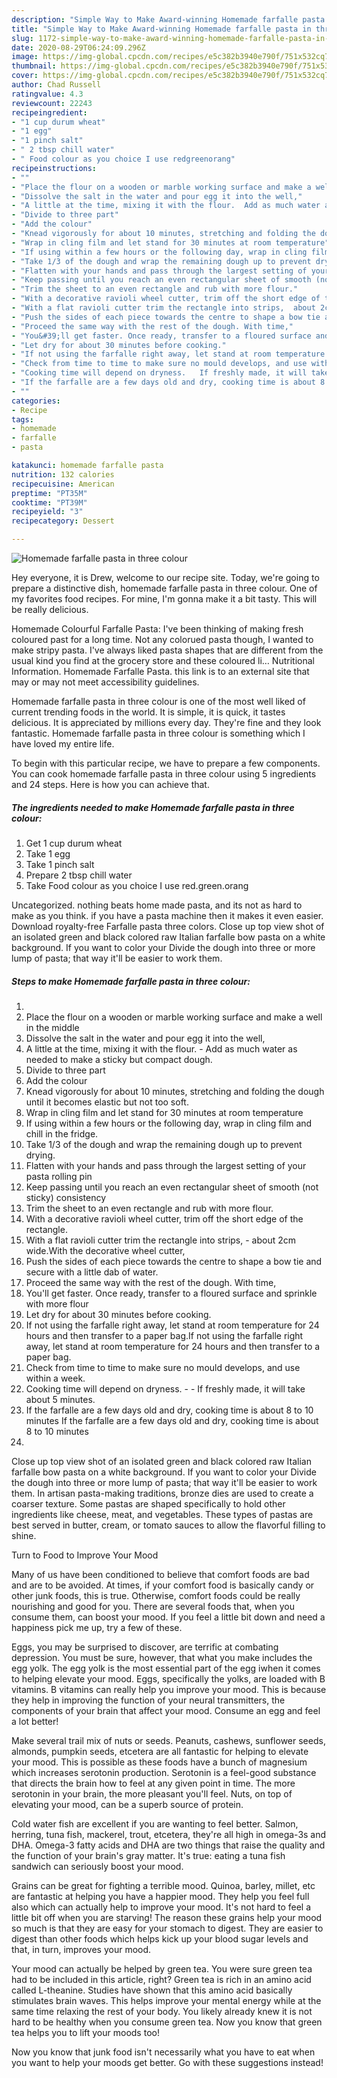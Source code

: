 ```yaml
---
description: "Simple Way to Make Award-winning Homemade farfalle pasta in three colour"
title: "Simple Way to Make Award-winning Homemade farfalle pasta in three colour"
slug: 1172-simple-way-to-make-award-winning-homemade-farfalle-pasta-in-three-colour
date: 2020-08-29T06:24:09.296Z
image: https://img-global.cpcdn.com/recipes/e5c382b3940e790f/751x532cq70/homemade-farfalle-pasta-in-three-colour-recipe-main-photo.jpg
thumbnail: https://img-global.cpcdn.com/recipes/e5c382b3940e790f/751x532cq70/homemade-farfalle-pasta-in-three-colour-recipe-main-photo.jpg
cover: https://img-global.cpcdn.com/recipes/e5c382b3940e790f/751x532cq70/homemade-farfalle-pasta-in-three-colour-recipe-main-photo.jpg
author: Chad Russell
ratingvalue: 4.3
reviewcount: 22243
recipeingredient:
- "1 cup durum wheat"
- "1 egg"
- "1 pinch salt"
- " 2 tbsp chill water"
- " Food colour as you choice I use redgreenorang"
recipeinstructions:
- ""
- "Place the flour on a wooden or marble working surface and make a well in the middle"
- "Dissolve the salt in the water and pour egg it into the well,"
- "A little at the time, mixing it with the flour.  Add as much water as needed to make a sticky but compact dough."
- "Divide to three part"
- "Add the colour"
- "Knead vigorously for about 10 minutes, stretching and folding the dough until it becomes elastic but not too soft."
- "Wrap in cling film and let stand for 30 minutes at room temperature"
- "If using within a few hours or the following day, wrap in cling film and chill in the fridge."
- "Take 1/3 of the dough and wrap the remaining dough up to prevent drying."
- "Flatten with your hands and pass through the largest setting of your pasta rolling pin"
- "Keep passing until you reach an even rectangular sheet of smooth (not sticky) consistency"
- "Trim the sheet to an even rectangle and rub with more flour."
- "With a decorative ravioli wheel cutter, trim off the short edge of the rectangle."
- "With a flat ravioli cutter trim the rectangle into strips,  about 2cm wide.With the decorative wheel cutter,"
- "Push the sides of each piece towards the centre to shape a bow tie and secure with a little dab of water."
- "Proceed the same way with the rest of the dough. With time,"
- "You&#39;ll get faster. Once ready, transfer to a floured surface and sprinkle with more flour"
- "Let dry for about 30 minutes before cooking."
- "If not using the farfalle right away, let stand at room temperature for 24 hours and then transfer to a paper bag.If not using the farfalle right away, let stand at room temperature for 24 hours and then transfer to a paper bag."
- "Check from time to time to make sure no mould develops, and use within a week."
- "Cooking time will depend on dryness.   If freshly made, it will take about 5 minutes."
- "If the farfalle are a few days old and dry, cooking time is about 8 to 10 minutes If the farfalle are a few days old and dry, cooking time is about 8 to 10 minutes"
- ""
categories:
- Recipe
tags:
- homemade
- farfalle
- pasta

katakunci: homemade farfalle pasta 
nutrition: 132 calories
recipecuisine: American
preptime: "PT35M"
cooktime: "PT39M"
recipeyield: "3"
recipecategory: Dessert

---
```



![Homemade farfalle pasta in three colour](https://img-global.cpcdn.com/recipes/e5c382b3940e790f/751x532cq70/homemade-farfalle-pasta-in-three-colour-recipe-main-photo.jpg)

Hey everyone, it is Drew, welcome to our recipe site. Today, we're going to prepare a distinctive dish, homemade farfalle pasta in three colour. One of my favorites food recipes. For mine, I'm gonna make it a bit tasty. This will be really delicious.

Homemade Colourful Farfalle Pasta: I&#39;ve been thinking of making fresh coloured past for a long time. Not any colorued pasta though, I wanted to make stripy pasta. I&#39;ve always liked pasta shapes that are different from the usual kind you find at the grocery store and these coloured li… Nutritional Information. Homemade Farfalle Pasta. this link is to an external site that may or may not meet accessibility guidelines.

Homemade farfalle pasta in three colour is one of the most well liked of current trending foods in the world. It is simple, it is quick, it tastes delicious. It is appreciated by millions every day. They're fine and they look fantastic. Homemade farfalle pasta in three colour is something which I have loved my entire life.


To begin with this particular recipe, we have to prepare a few components. You can cook homemade farfalle pasta in three colour using 5 ingredients and 24 steps. Here is how you can achieve that.

<!--inarticleads1-->

##### The ingredients needed to make Homemade farfalle pasta in three colour:

1. Get 1 cup durum wheat
1. Take 1 egg
1. Take 1 pinch salt
1. Prepare  2 tbsp chill water
1. Take  Food colour as you choice I use red.green.orang


Uncategorized. nothing beats home made pasta, and its not as hard to make as you think. if you have a pasta machine then it makes it even easier. Download royalty-free Farfalle pasta three colors. Close up top view shot of an isolated green and black colored raw Italian farfalle bow pasta on a white background. If you want to color your Divide the dough into three or more lump of pasta; that way it&#39;ll be easier to work them. 

<!--inarticleads2-->

##### Steps to make Homemade farfalle pasta in three colour:

1. 
1. Place the flour on a wooden or marble working surface and make a well in the middle
1. Dissolve the salt in the water and pour egg it into the well,
1. A little at the time, mixing it with the flour.  - Add as much water as needed to make a sticky but compact dough.
1. Divide to three part
1. Add the colour
1. Knead vigorously for about 10 minutes, stretching and folding the dough until it becomes elastic but not too soft.
1. Wrap in cling film and let stand for 30 minutes at room temperature
1. If using within a few hours or the following day, wrap in cling film and chill in the fridge.
1. Take 1/3 of the dough and wrap the remaining dough up to prevent drying.
1. Flatten with your hands and pass through the largest setting of your pasta rolling pin
1. Keep passing until you reach an even rectangular sheet of smooth (not sticky) consistency
1. Trim the sheet to an even rectangle and rub with more flour.
1. With a decorative ravioli wheel cutter, trim off the short edge of the rectangle.
1. With a flat ravioli cutter trim the rectangle into strips,  - about 2cm wide.With the decorative wheel cutter,
1. Push the sides of each piece towards the centre to shape a bow tie and secure with a little dab of water.
1. Proceed the same way with the rest of the dough. With time,
1. You&#39;ll get faster. Once ready, transfer to a floured surface and sprinkle with more flour
1. Let dry for about 30 minutes before cooking.
1. If not using the farfalle right away, let stand at room temperature for 24 hours and then transfer to a paper bag.If not using the farfalle right away, let stand at room temperature for 24 hours and then transfer to a paper bag.
1. Check from time to time to make sure no mould develops, and use within a week.
1. Cooking time will depend on dryness.  -  - If freshly made, it will take about 5 minutes.
1. If the farfalle are a few days old and dry, cooking time is about 8 to 10 minutes If the farfalle are a few days old and dry, cooking time is about 8 to 10 minutes
1. 


Close up top view shot of an isolated green and black colored raw Italian farfalle bow pasta on a white background. If you want to color your Divide the dough into three or more lump of pasta; that way it&#39;ll be easier to work them. In artisan pasta-making traditions, bronze dies are used to create a coarser texture. Some pastas are shaped specifically to hold other ingredients like cheese, meat, and vegetables. These types of pastas are best served in butter, cream, or tomato sauces to allow the flavorful filling to shine. 

Turn to Food to Improve Your Mood


Many of us have been conditioned to believe that comfort foods are bad and are to be avoided. At times, if your comfort food is basically candy or other junk foods, this is true. Otherwise, comfort foods could be really nourishing and good for you. There are several foods that, when you consume them, can boost your mood. If you feel a little bit down and need a happiness pick me up, try a few of these.

Eggs, you may be surprised to discover, are terrific at combating depression. You must be sure, however, that what you make includes the egg yolk. The egg yolk is the most essential part of the egg iwhen it comes to helping elevate your mood. Eggs, specifically the yolks, are loaded with B vitamins. B vitamins can really help you improve your mood. This is because they help in improving the function of your neural transmitters, the components of your brain that affect your mood. Consume an egg and feel a lot better!

Make several trail mix of nuts or seeds. Peanuts, cashews, sunflower seeds, almonds, pumpkin seeds, etcetera are all fantastic for helping to elevate your mood. This is possible as these foods have a bunch of magnesium which increases serotonin production. Serotonin is a feel-good substance that directs the brain how to feel at any given point in time. The more serotonin in your brain, the more pleasant you'll feel. Nuts, on top of elevating your mood, can be a superb source of protein.

Cold water fish are excellent if you are wanting to feel better. Salmon, herring, tuna fish, mackerel, trout, etcetera, they're all high in omega-3s and DHA. Omega-3 fatty acids and DHA are two things that raise the quality and the function of your brain's gray matter. It's true: eating a tuna fish sandwich can seriously boost your mood. 

Grains can be great for fighting a terrible mood. Quinoa, barley, millet, etc are fantastic at helping you have a happier mood. They help you feel full also which can actually help to improve your mood. It's not hard to feel a little bit off when you are starving! The reason these grains help your mood so much is that they are easy for your stomach to digest. They are easier to digest than other foods which helps kick up your blood sugar levels and that, in turn, improves your mood.

Your mood can actually be helped by green tea. You were sure green tea had to be included in this article, right? Green tea is rich in an amino acid called L-theanine. Studies have shown that this amino acid basically stimulates brain waves. This helps improve your mental energy while at the same time relaxing the rest of your body. You likely already knew it is not hard to be healthy when you consume green tea. Now you know that green tea helps you to lift your moods too!

Now you know that junk food isn't necessarily what you have to eat when you want to help your moods get better. Go  with  these suggestions  instead!

